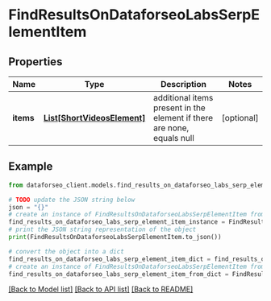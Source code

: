 # FindResultsOnDataforseoLabsSerpElementItem


## Properties

Name | Type | Description | Notes
------------ | ------------- | ------------- | -------------
**items** | [**List[ShortVideosElement]**](ShortVideosElement.md) | additional items present in the element if there are none, equals null | [optional] 

## Example

```python
from dataforseo_client.models.find_results_on_dataforseo_labs_serp_element_item import FindResultsOnDataforseoLabsSerpElementItem

# TODO update the JSON string below
json = "{}"
# create an instance of FindResultsOnDataforseoLabsSerpElementItem from a JSON string
find_results_on_dataforseo_labs_serp_element_item_instance = FindResultsOnDataforseoLabsSerpElementItem.from_json(json)
# print the JSON string representation of the object
print(FindResultsOnDataforseoLabsSerpElementItem.to_json())

# convert the object into a dict
find_results_on_dataforseo_labs_serp_element_item_dict = find_results_on_dataforseo_labs_serp_element_item_instance.to_dict()
# create an instance of FindResultsOnDataforseoLabsSerpElementItem from a dict
find_results_on_dataforseo_labs_serp_element_item_from_dict = FindResultsOnDataforseoLabsSerpElementItem.from_dict(find_results_on_dataforseo_labs_serp_element_item_dict)
```
[[Back to Model list]](../README.md#documentation-for-models) [[Back to API list]](../README.md#documentation-for-api-endpoints) [[Back to README]](../README.md)


